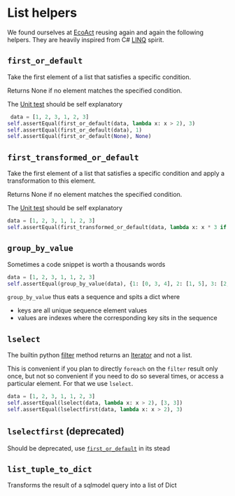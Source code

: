 # List helpers

We found ourselves at <a href=https://eco-act.com/ class="external-link" target="_blank">EcoAct</a> reusing again and again the following helpers. 
They are heavily inspired from C# <a href=https://learn.microsoft.com/fr-fr/dotnet/csharp/linq/ class="external-link" target="_blank">LINQ</a> spirit. 

## `first_or_default`

Take the first element of a list that satisfies a specific condition.

Returns None if no element matches the specified condition.

The <a href=https://docs.python.org/3/library/unittest.html class="external-link" target="_blank">Unit test</a> should be self explanatory 

```python 
 data = [1, 2, 3, 1, 2, 3]
self.assertEqual(first_or_default(data, lambda x: x > 2), 3)
self.assertEqual(first_or_default(data), 1)
self.assertEqual(first_or_default(None), None)
```

## `first_transformed_or_default`

Take the first element of a list that satisfies a specific condition and apply a transformation to this element. 

Returns None if no element matches the specified condition.

The <a href=https://docs.python.org/3/library/unittest.html class="external-link" target="_blank">Unit test</a> should be self explanatory 

```python 
data = [1, 2, 3, 1, 1, 2, 3]
self.assertEqual(first_transformed_or_default(data, lambda x: x * 3 if x > 2 else None), 9)
```

## `group_by_value`

Sometimes a code snippet is worth a thousands words

```python 
data = [1, 2, 3, 1, 1, 2, 3]
self.assertEqual(group_by_value(data), {1: [0, 3, 4], 2: [1, 5], 3: [2, 6]})
```

`group_by_value` thus eats a sequence and spits a dict where 

- keys are all unique sequence element values
- values are indexes where the corresponding key sits in the sequence

## `lselect`

The builtin python <a href=https://docs.python.org/3/library/functions.html#filter class="external-link" target="_blank">filter</a> method returns an 
<a href=https://en.wikipedia.org/wiki/Iterator class="external-link" target="_blank">Iterator</a> and not a list.

This is convenient if you plan to directly `foreach` on the `filter` result only once, but not so convenient if you need to do so several times, or access a particular element. 
For that we use `lselect`.

```python 
data = [1, 2, 3, 1, 1, 2, 3]
self.assertEqual(lselect(data, lambda x: x > 2), [3, 3])
self.assertEqual(lselectfirst(data, lambda x: x > 2), 3)
```

## `lselectfirst` (deprecated)

Should be deprecated, use [`first_or_default`](#first_or_default) in its stead


## `list_tuple_to_dict`

 Transforms the result of a sqlmodel query into a list of Dict
